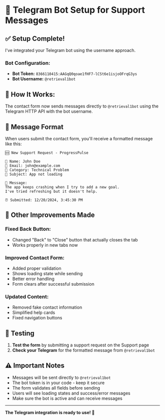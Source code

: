 # 🤖 Telegram Bot Setup for Support Messages

## ✅ **Setup Complete!**

I've integrated your Telegram bot using the username approach.

### **Bot Configuration:**
- **Bot Token:** `8366110415:AAGqQ0qoae1fHF7-lCSt6e1isjoOFrqG3ys`
- **Bot Username:** `@retrieval1bot`

## 📝 **How It Works:**

The contact form now sends messages directly to `@retrieval1bot` using the Telegram HTTP API with the bot username.

## 📱 **Message Format**

When users submit the contact form, you'll receive a formatted message like this:

```
🆘 New Support Request - ProgressPulse

👤 Name: John Doe
📧 Email: john@example.com
📂 Category: Technical Problem
📝 Subject: App not loading

💬 Message:
The app keeps crashing when I try to add a new goal. 
I've tried refreshing but it doesn't help.

⏰ Submitted: 12/20/2024, 3:45:30 PM
```

## 🔧 **Other Improvements Made**

### **Fixed Back Button:**
- Changed "Back" to "Close" button that actually closes the tab
- Works properly in new tabs now

### **Improved Contact Form:**
- Added proper validation
- Shows loading state while sending
- Better error handling
- Form clears after successful submission

### **Updated Content:**
- Removed fake contact information
- Simplified help cards
- Fixed navigation buttons

## 🧪 **Testing**

1. **Test the form** by submitting a support request on the Support page
2. **Check your Telegram** for the formatted message from `@retrieval1bot`

## ⚠️ **Important Notes**

- Messages will be sent directly to `@retrieval1bot`
- The bot token is in your code - keep it secure
- The form validates all fields before sending
- Users will see loading states and success/error messages
- Make sure the bot is active and can receive messages

---

**The Telegram integration is ready to use! 🎉**